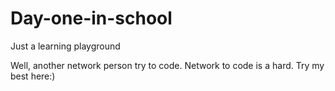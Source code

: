 # Day-one-in-school
Just a learning playground

Well, another network person try to code. Network to code is a hard. Try my best here:)
